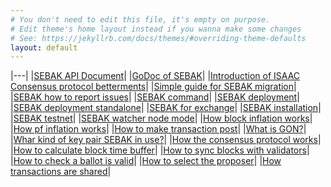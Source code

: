 ```yaml
---
# You don't need to edit this file, it's empty on purpose.
# Edit theme's home layout instead if you wanna make some changes
# See: https://jekyllrb.com/docs/themes/#overriding-theme-defaults
layout: default
---
```


|---|
|[SEBAK API Document](https://bosnet.github.io/docs/api)|
|[GoDoc of SEBAK](https://godoc.org/boscoin.io/sebak)|
|[Introduction of ISAAC Consensus protocol betterments](docs/introduction-isaac-consensus-protocol-betterment/)|
|[Simple guide for SEBAK migration](docs/simple-guide-for-sebak-migration/)|
|[SEBAK how to report issues](docs/how-to-report-issue/)|
|[SEBAK command](docs/SEBAK-command/)|
|[SEBAK deployment](docs/SEBAK-deployment/)|
|[SEBAK deployment standalone](docs/SEBAK-deployment-standalone/)|
|[SEBAK for exchange](docs/SEBAK-for-exchange/)|
|[SEBAK installation](docs/SEBAK-installation/)|
|[SEBAK testnet](docs/SEBAK-testnet/)|
|[SEBAK watcher node mode](docs/watcher-node-mode/)|
|[How block inflation works](docs/how-block-inflation-works/)|
|[How pf inflation works](docs/how-pf-inflation-works/)|
|[How to make transaction post](docs/how-to-make-transaction-post/)|
|[What is GON?](docs/what-is-gon/)|
|[Whar kind of key pair SEBAK in use?](docs/What-kind-of-key-pair-sebak-in-use/)|
|[How the consensus protocol works](docs/how-the-consensus-protocol-works/)|
|[How to calculate block time buffer](docs/how-to-calculate-block-time-buffer/)|
|[How to sync blocks with validators](docs/how-to-sync-blocks-with-validators/)|
|[How to check a ballot is valid](docs/how-to-check-a-ballot-is-valid/)|
|[How to select the proposer](docs/how-to-select-the-proposer/)|
|[How transactions are shared](docs/how-transactions-are-shared/)|
